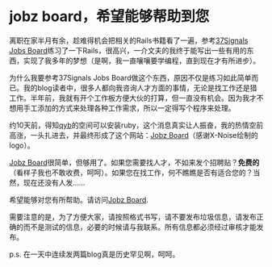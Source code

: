 # jobz board，希望能够帮助到您

离职在家半月有余，趁难得机会把相关的Rails书籍看了一遍，参考[37Signals Jobs Board][0]练习了一下Rails，很高兴，一介文夫的我终于能写出一些有用的东西，实现了我多年的梦想（是啊，我一直嚷嚷要学编程，直到现在才有所进步）。

为什么我要参考37Signals Jobs Board做这个东西，原因不仅是练习如此简单而已。我的blog读者中，很多人都向我咨询人才方面的事情，无论是找工作还是猎工作。半年前，我就有开个工作板方便大伙的打算，但一直没有机会。因为我才不想用手工添加的方式来处理各种工作需求，所以一定得写个程序来处理。

约10天前，得知[qyb][1]的空间可以安装ruby，这个消息真实让人振奋，我的热情空前高涨，一头扎进去，并最终形成了这个网站：[Jobz Board][2]（感谢X-Noise绘制的logo）。

[Jobz Board][2]很简单，但够用了。如果您需要找人才，不如来发个招聘贴？**免费的**（看样子我也不敢收费，呵呵）。如果您在找工作，何不瞧瞧是否有适合您的？当然，现在还没有人发……

希望能够对您有所帮助。请访问[Jobz Board][2]. 

需要注意的是，为了方便大家，请按照格式书写，请不要发布垃圾信息，请发布正确的而不是测试的信息，必要的时候请与我联系。所有信息都必须经过审核才能发布。

p.s. 在一天中连续发两篇blog真是历史罕见啊，呵呵。

[0]: http://jobs.37signals.com/
[1]: http://dup2.org/blog/
[2]: http://jobs.dup2.net/
